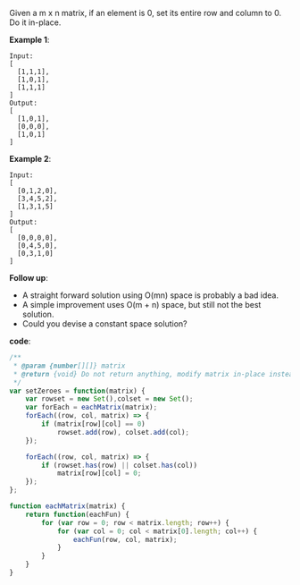 Given a m x n matrix, if an element is 0, set its entire row and column to 0. Do it in-place.

**Example 1**:
```
Input: 
[
  [1,1,1],
  [1,0,1],
  [1,1,1]
]
Output: 
[
  [1,0,1],
  [0,0,0],
  [1,0,1]
]
```

**Example 2**:
```
Input: 
[
  [0,1,2,0],
  [3,4,5,2],
  [1,3,1,5]
]
Output: 
[
  [0,0,0,0],
  [0,4,5,0],
  [0,3,1,0]
]
```

**Follow up**:

- A straight forward solution using O(mn) space is probably a bad idea.
- A simple improvement uses O(m + n) space, but still not the best solution.
- Could you devise a constant space solution?

**code**:

```js
/**
 * @param {number[][]} matrix
 * @return {void} Do not return anything, modify matrix in-place instead.
 */
var setZeroes = function(matrix) {
    var rowset = new Set(),colset = new Set();
    var forEach = eachMatrix(matrix);
    forEach((row, col, matrix) => {
        if (matrix[row][col] == 0)
            rowset.add(row), colset.add(col);
    });

    forEach((row, col, matrix) => {
        if (rowset.has(row) || colset.has(col))
            matrix[row][col] = 0;
    });
};

function eachMatrix(matrix) {
    return function(eachFun) {
        for (var row = 0; row < matrix.length; row++) {
            for (var col = 0; col < matrix[0].length; col++) {
                eachFun(row, col, matrix);
            }
        }
    }
}

```